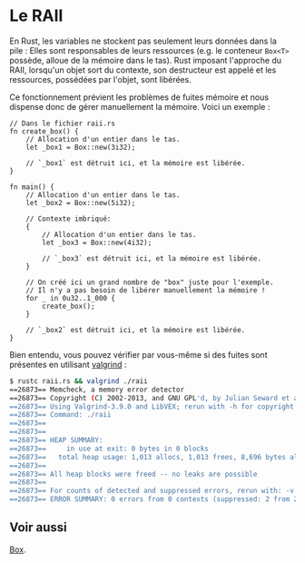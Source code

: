 # Le RAII

En Rust, les variables ne stockent pas seulement leurs données dans la pile : Elles sont responsables de leurs ressources (e.g. le conteneur `Box<T>` possède, alloue de la mémoire dans le tas). Rust imposant l'approche du RAII, lorsqu'un objet sort du contexte, son destructeur est appelé et les ressources, possédées par l'objet, sont libérées.

Ce fonctionnement prévient les problèmes de fuites mémoire et nous dispense donc de gérer manuellement la mémoire. Voici un exemple :

```rust,editable
// Dans le fichier raii.rs
fn create_box() {
    // Allocation d'un entier dans le tas.
    let _box1 = Box::new(3i32);

    // `_box1` est détruit ici, et la mémoire est libérée.
}

fn main() {
    // Allocation d'un entier dans le tas.
    let _box2 = Box::new(5i32);

    // Contexte imbriqué:
    {
        // Allocation d'un entier dans le tas.
        let _box3 = Box::new(4i32);

        // `_box3` est détruit ici, et la mémoire est libérée.
    }

    // On créé ici un grand nombre de "box" juste pour l'exemple.
    // Il n'y a pas besoin de libérer manuellement la mémoire !
    for _ in 0u32..1_000 {
        create_box();
    }

    // `_box2` est détruit ici, et la mémoire est libérée.
}

```

Bien entendu, vous pouvez vérifier par vous-même si des fuites sont présentes en utilisant [valgrind][valgrind] :

```bash
$ rustc raii.rs && valgrind ./raii
==26873== Memcheck, a memory error detector
==26873== Copyright (C) 2002-2013, and GNU GPL'd, by Julian Seward et al.
==26873== Using Valgrind-3.9.0 and LibVEX; rerun with -h for copyright info
==26873== Command: ./raii
==26873==
==26873==
==26873== HEAP SUMMARY:
==26873==     in use at exit: 0 bytes in 0 blocks
==26873==   total heap usage: 1,013 allocs, 1,013 frees, 8,696 bytes allocated
==26873==
==26873== All heap blocks were freed -- no leaks are possible
==26873==
==26873== For counts of detected and suppressed errors, rerun with: -v
==26873== ERROR SUMMARY: 0 errors from 0 contexts (suppressed: 2 from 2)
```

## Voir aussi

[Box][box].

[valgrind]: http://valgrind.org/info/
[box]: ../chapitre17/boxpiletas.html

